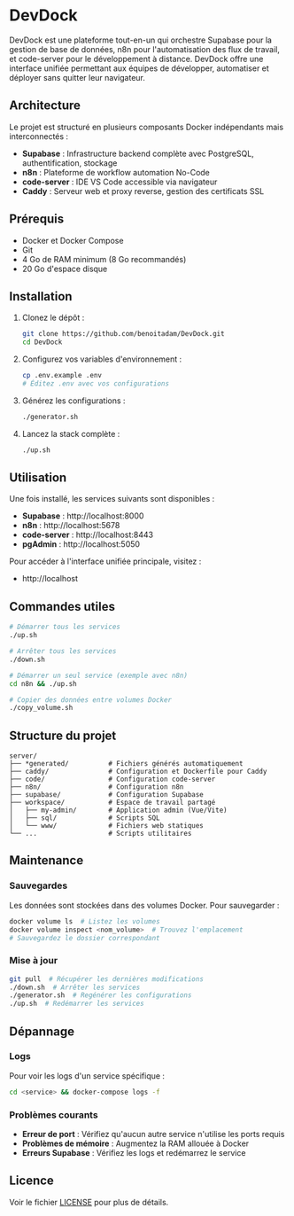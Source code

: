 # DevDock

DevDock est une plateforme tout-en-un qui orchestre Supabase pour la gestion de base de données, n8n pour l'automatisation des flux de travail, et code-server pour le développement à distance. DevDock offre une interface unifiée permettant aux équipes de développer, automatiser et déployer sans quitter leur navigateur.

## Architecture

Le projet est structuré en plusieurs composants Docker indépendants mais interconnectés :

- **Supabase** : Infrastructure backend complète avec PostgreSQL, authentification, stockage
- **n8n** : Plateforme de workflow automation No-Code
- **code-server** : IDE VS Code accessible via navigateur
- **Caddy** : Serveur web et proxy reverse, gestion des certificats SSL

## Prérequis

- Docker et Docker Compose
- Git
- 4 Go de RAM minimum (8 Go recommandés)
- 20 Go d'espace disque

## Installation

1. Clonez le dépôt :
   ```bash
   git clone https://github.com/benoitadam/DevDock.git
   cd DevDock
   ```

2. Configurez vos variables d'environnement :
   ```bash
   cp .env.example .env
   # Éditez .env avec vos configurations
   ```

3. Générez les configurations :
   ```bash
   ./generator.sh
   ```

4. Lancez la stack complète :
   ```bash
   ./up.sh
   ```

## Utilisation

Une fois installé, les services suivants sont disponibles :

- **Supabase** : http://localhost:8000
- **n8n** : http://localhost:5678
- **code-server** : http://localhost:8443
- **pgAdmin** : http://localhost:5050

Pour accéder à l'interface unifiée principale, visitez :
- http://localhost

## Commandes utiles

```bash
# Démarrer tous les services
./up.sh

# Arrêter tous les services
./down.sh

# Démarrer un seul service (exemple avec n8n)
cd n8n && ./up.sh

# Copier des données entre volumes Docker
./copy_volume.sh
```

## Structure du projet

```
server/
├── *generated/          # Fichiers générés automatiquement
├── caddy/               # Configuration et Dockerfile pour Caddy
├── code/                # Configuration code-server
├── n8n/                 # Configuration n8n
├── supabase/            # Configuration Supabase
├── workspace/           # Espace de travail partagé
│   ├── my-admin/        # Application admin (Vue/Vite)
│   ├── sql/             # Scripts SQL
│   └── www/             # Fichiers web statiques
└── ...                  # Scripts utilitaires
```

## Maintenance

### Sauvegardes

Les données sont stockées dans des volumes Docker. Pour sauvegarder :

```bash
docker volume ls  # Listez les volumes
docker volume inspect <nom_volume>  # Trouvez l'emplacement
# Sauvegardez le dossier correspondant
```

### Mise à jour

```bash
git pull  # Récupérer les dernières modifications
./down.sh  # Arrêter les services
./generator.sh  # Regénérer les configurations
./up.sh  # Redémarrer les services
```

## Dépannage

### Logs

Pour voir les logs d'un service spécifique :
```bash
cd <service> && docker-compose logs -f
```

### Problèmes courants

- **Erreur de port** : Vérifiez qu'aucun autre service n'utilise les ports requis
- **Problèmes de mémoire** : Augmentez la RAM allouée à Docker
- **Erreurs Supabase** : Vérifiez les logs et redémarrez le service

## Licence

Voir le fichier [LICENSE](LICENSE) pour plus de détails.
